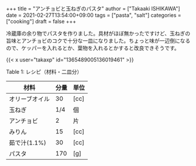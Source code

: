 +++
title = "アンチョビと玉ねぎのパスタ"
author = ["Takaaki ISHIKAWA"]
date = 2021-02-27T13:54:00+09:00
tags = ["pasta", "salt"]
categories = ["cooking"]
draft = false
+++

冷蔵庫の余り物でパスタを作りました。具材がほぼ無かったですけど、玉ねぎの旨味とアンチョビのコクで十分な一皿になりました。ちょっと味が一辺倒になるので、ケッパーを入れるとか、葉物を入れるとかすると改良できそうです。  

{{< x user="takaxp" id="1365489005136019461" >}}  

<div class="table-caption">
  <span class="table-number">Table 1</span>:
  レシピ（材料・二皿分）
</div>

| 材料      | 分量 | 単位 |
|---------|----|----|
| オリーブオイル | 30  | [cc] |
| 玉ねぎ    | 1/4 | 個   |
| アンチョビ | 2   | 片   |
| みりん    | 15  | [cc] |
| 茹で汁(1.1%) | 30  | [cc] |
| パスタ    | 170 | [g]  |
